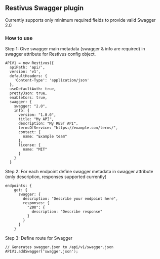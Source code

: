 ## Restivus Swagger plugin

Currently supports only minimum required fields to provide valid Swagger 2.0

### How to use

Step 1: Give swagger main metadata (swagger & info are required) in swagger attribute for Restivus config object.

```
APIV1 = new Restivus({
  apiPath: 'api/',
  version: 'v1',
  defaultHeaders: {
    'Content-Type': 'application/json'
  },
  useDefaultAuth: true,
  prettyJson: true,
  enableCors: true,
  swagger: {
    swagger: "2.0",
    info: {
      version: "1.0.0",
      title: "My API",
      description: "My REST API",
      termsOfService: "https://example.com/terms/",
      contact: {
        name: "Example team"
      },
      license: {
        name: "MIT"
      }
    }
  }
```

Step 2: For each endpoint define swagger metadata in swagger attribute (only description, responses supported currently)

```
endpoints: {
    get: {
      swagger: {
        description: "Describe your endpoint here",
        responses: {
          "200": {
            description: "Describe response"
          }
        }
      }
    }
```

Step 3: Define route for Swagger

```
// Generates swagger.json to /api/v1/swagger.json
APIV1.addSwagger('swagger.json');
```
